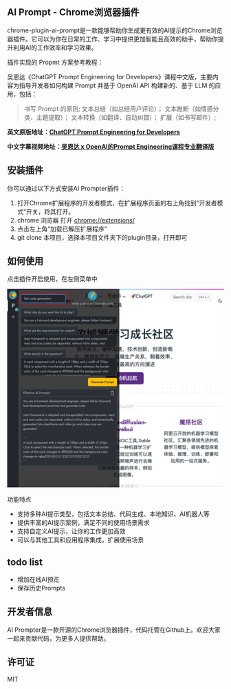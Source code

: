 ## AI Prompt - Chrome浏览器插件
chrome-plugin-ai-prompt是一款能够帮助你生成更有效的AI提示的Chrome浏览器插件。它可以为你在日常的工作、学习中提供更加智能且高效的助手，帮助你提升利用AI的工作效率和学习效果。

插件实现的 Propmt 方案参考教程：

吴恩达《ChatGPT Prompt Engineering for Developers》课程中文版，主要内容为指导开发者如何构建 Prompt 并基于 OpenAI API 构建新的、基于 LLM 的应用，包括：

> 书写 Prompt 的原则;
> 文本总结（如总结用户评论）；
> 文本推断（如情感分类、主题提取）；
> 文本转换（如翻译、自动纠错）；
> 扩展（如书写邮件）;

**英文原版地址：[ChatGPT Prompt Engineering for Developers](https://learn.deeplearning.ai)**

**中文字幕视频地址：[吴恩达 x OpenAI的Prompt Engineering课程专业翻译版](https://www.bilibili.com/video/BV1Bo4y1A7FU/?share_source=copy_web)**


## 安装插件
你可以通过以下方式安装AI Prompter插件：

1. 打开Chrome扩展程序的开发者模式，在扩展程序页面的右上角找到“开发者模式”开关，将其打开。
2. chrome 浏览器 打开 <chrome://extensions/>
3. 点击左上角“加载已解压扩展程序”
4. git clone 本项目，选择本项目文件夹下的plugin目录，打开即可

## 如何使用
点击插件开启使用，在左侧菜单中

![](./static/images/posts/2023-05-13-16-30-50.png)

功能特点
- 支持多种AI提示类型，包括文本总结、代码生成、本地知识、AI机器人等
- 提供丰富的AI提示案例，满足不同的使用场景需求
- 支持自定义AI提示，让你的工作更加高效
- 可以与其他工具和应用程序集成，扩展使用场景
  
## todo list
- 增加在线AI预览
- 保存历史Prompts

## 开发者信息
AI Prompter是一款开源的Chrome浏览器插件，代码托管在Github上。欢迎大家一起来贡献代码，为更多人提供帮助。

## 许可证
MIT